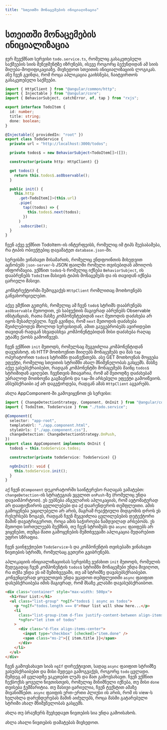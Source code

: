 ```yaml
---
title: "სთეითში მონაცემების ინიციალიზაცია"
---
```


# სთეითში მონაცემების ინიციალიზაცია

ჯერ შევქმნათ სერვისი `todo.service.ts`, რომელიც გასაკეთებელი საქმეების სიის მენეჯმენტზე
იზრუნებს, ისევე როგორც ბექენდიდან ამ სიის მიღება-მოდიფიკაციაზე. მივხედოთ სთეითის
ინიციალიზაციის ლოგიკას. ანუ ჩვენ გვინდა, რომ როცა აპლიკაცია გაიხსნება, ჩაიტვირთოს
გასაკეთებელი საქმეები.

```ts
import { HttpClient } from "@angular/common/http";
import { Injectable } from "@angular/core";
import { BehaviorSubject, catchError, of, tap } from "rxjs";

export interface TodoItem {
  id: number;
  title: string;
  done: boolean;
}

@Injectable({ providedIn: "root" })
export class TodoService {
  private url = "http://localhost:3000/todos";

  private todos$ = new BehaviorSubject<TodoItem[]>([]);

  constructor(private http: HttpClient) {}

  get todos() {
    return this.todos$.asObservable();
  }

  public init() {
    this.http
      .get<TodoItem[]>(this.url)
      .pipe(
        tap((todos) => {
          this.todos$.next(todos);
        })
      )
      .subscribe();
  }
}
```

ჩვენ აქვე ვქმნით TodoItem-ის ინტერფეისს, რომელიც იმ ტიპს შეესაბამება,
რა ტიპის ობიექტებიც დავამატეთ `database.json`-ში.

სერვისში ვინახავთ მისამართს, რომელიც ენდფოინთის მიხედვით აცნობებს
`json-server`-ს JSON ფაილში რომელი თვისებიდან ამოიღოს ინფორმაცია.
ვქმნით `todo$`-ს რომელიც იქნება `BehaviorSubject`, ის დააბრუნებს
`TodoItem` მასივის ტიპის მონაცემებს და ის თავიდან იქნება ცარიელი მასივი.

კონსტრუქტორში შემოგვაქვს `HttpClient` რომლითაც მოთხოვნებს განვახორციელებთ.

აქვე ვმქნით გეთერს, რომელიც ამ ჩვენ `todo$` სტრიმს დააბრუნებს `asObservable`
მეთოდით, ეს საბჯექთის მაგივრად აბრუნებს Observable ინსტანციას, რათა მასზე
კომპონენტებიდან `next` მეთოდის დაძახება არ იყოს შესაძლებელი. ჩვენ გვინდა,
რომ `next` მეთოდის დაძახება შეიძლებოდეს მხოლოდ სერვისიდან, ამით გაუგებრობებს
ავირიდებთ თავიდან რადგან სხვადასხვა კომპონენტებიდან მისი დაძახება რაღაც ეტაპზე
ქაოსს გამოიწვევს.

ჩვენ ვქმნით `init` მეთოდს, რომელსაც შეგვიძლია კომპონენტიდან დავუძახოტ.
ის HTTP მოთხოვნით მიიღებს მონაცემებს და მას `tap` ოპერატორით `todos$`
სტრიმში დაანექსთებს. ასე GET მოთხოვნას მოყვება ეფექტი, რომელიც სთეითის
სტრიმში ახალ მნიშვნელობას გასცემს. მასზე აქვე ვასუბსქრაიბებთ, რადგან
კომპონენტში მონაცემებს მაინც `todos$` სტრიმიდან ავიღებთ. ჩვენთვის მთავარია,
რომ ამ მეთოდზე დაძახებამ უბრალოდ მოთხოვნა გაგზავნოს და `tap`-ში არსებული
ეფექტი გამოიწვიოს. ანსუბსქრაიბი აქ არ დაგვჭირდება, რადგან ამას `HttpClient`
აგვარებს.

ახლა AppComponent-ში გამოვიყენოთ ეს სერვისი:

```ts
import { ChangeDetectionStrategy, Component, OnInit } from "@angular/core";
import { TodoItem, TodoService } from "./todo.service";

@Component({
  selector: "app-root",
  templateUrl: "./app.component.html",
  styleUrls: ["./app.component.css"],
  changeDetection: ChangeDetectionStrategy.OnPush,
})
export class AppComponent implements OnInit {
  todos$ = this.todoService.todos;

  constructor(private todoService: TodoService) {}

  ngOnInit(): void {
    this.todoService.init();
  }
}
```

აქ ჩვენ `@Component` დეკორატორში საინტერესო რაღაცას ვამატებთ:
`changeDetection`-ის სტრატეგიას ვცვლით `onPush`-ზე (რომელიც უნდა დავაიმპორტოთ).
ეს ეუბნება ანგულარის აპლიკაციას, რომ ავტომატურად არ დააფიქსიროს ცვლილებები და
აქ დაარენდეროს თემფლეითი. ამის გამოყენება უაცილებელი არ არის, მაგრამ რეაქტიული
მიდგომის დროს ეს რესურსებს ზოგავს, რადგან ჩვენ შეგვიძლია ცვლილებების დეტექტორი
მაშინ დავატრიგეროთ, როცა ამის საჭიროება ნამდვილად არსებობს. ეს მეთოდი სირთულეებს
შექმნის, თუ ჩვენ სტრიმებს და `async` ფაიფებს არ ვიყენებთ, თუმცა მათი გამოყენების
შემთხვევაში აპლიკაცია შედარებით უფრო სწრაფია.

ჩვენ ვაინჯექთებთ `TodoService`-ს და კომპონენტის თვისებაში ვინახავთ ნივთების
სტრიმს, რომელსაც გეთერი გვიბრუნებს.

აპლიკაციის ინიციალიზაციისას სერვისზე ვეძახით `init` მეთოდს, რომელის შედეგადაც
ჩვენ კომპონენტის `todos$` სტრიმში მონაცემები უნდა მივიღოთ, რა თქმა უნდა ეს იმ
შემთხვევაში, თუ ამ სტრიმზე დავასუბსქრაიბებთ. კონვენციურად ყოველთვის უნდა ვცადოთ
თემფლეითში `async` ფაიფით დასუბსქრაიბება იმის მაგივრად, რომ მსაზე კლასში
დავასუბსქრაიბოთ.

```html
<div class="container" style="max-width: 500px">
  <h1>Your List:</h1>
  <ul class="list-group" *ngIf="todos$ | async as todos">
    <p *ngIf="todos.length === 0">Your list will show here...</p>
    <li
      class="list-group-item d-flex justify-content-between align-items-center"
      *ngFor="let item of todos"
    >
      <div class="d-flex align-items-center">
        <input type="checkbox" [checked]="item.done" />
        <span class="ms-2">{{ item.title }}</span>
      </div>
    </li>
  </ul>
</div>
```

ჩვენ გამოვსახავთ სიას `ngIf` დირექტივით, სადაც `async` ფაიფით სტრიმზე ვასუბსქრაიბებთ
და მისი შედეგი გამოგვაქვს, როგორც `todo` ცვლადი. შემდეგ ამ ცვლადზე ვაკეთებთ
ლუპს და მათ გამოვსახავთ. ჩვენ ვქმნით ჩექბოქსს ყოველი ნივთისთვის, რომელიც მინიშნული
იქნება, თუ მისი `done` თვისება ჭეშმარიტია. თუ მასივი ცარიელია, ჩვენ ტექსტით ამაზე
მივანიშნებთ. `async` ფაიფის ერთ-ერთი პლიუსი ის არის, რომ ის view-ს ხელახლა
დარენდერებას მაშინ აიძულებს, როცა მასში გატარებული სტრიმი ახალ მნიშვნელობას გასცემს.

ახლა თუ ბრაუზერს შევხედავთ ნივთების სია უნდა გამოისახოს.

ახლა ახალი ნივთების დამატებას მივხედოთ.
